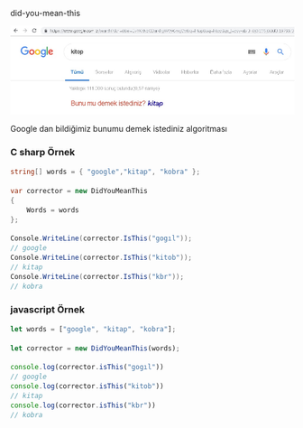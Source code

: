 did-you-mean-this

![did you mean this](https://github.com/dursunkatar/csharp-js-did-you-mean-this/blob/master/google-did-you-mean-this.jpg)

Google dan bildiğimiz bunumu demek istediniz algoritması

### C sharp Örnek
```csharp
string[] words = { "google","kitap", "kobra" };

var corrector = new DidYouMeanThis
{
    Words = words
};

Console.WriteLine(corrector.IsThis("gogıl"));
// google
Console.WriteLine(corrector.IsThis("kitob"));
// kitap
Console.WriteLine(corrector.IsThis("kbr"));
// kobra
```

### javascript Örnek

```js
let words = ["google", "kitap", "kobra"];

let corrector = new DidYouMeanThis(words);

console.log(corrector.isThis("gogıl"))
// google
console.log(corrector.isThis("kitob"))
// kitap
console.log(corrector.isThis("kbr"))
// kobra
```
